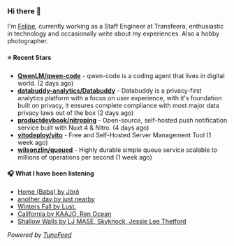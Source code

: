 ### Hi there 👋

I'm [Felipe](https://felipevm.com), currently working as a Staff Engineer at Transfeera, enthusiastic in technology and occasionally write about my experiences. Also a hobby photographer.

#### ⭐ Recent Stars
- **[QwenLM/qwen-code](https://github.com/QwenLM/qwen-code)** - qwen-code is a coding agent that lives in digital world. (2 days ago)
- **[databuddy-analytics/Databuddy](https://github.com/databuddy-analytics/Databuddy)** - Databuddy is a privacy-first analytics platform with a focus on user experience, with it&#39;s foundation built on privacy, it ensures complete compliance with most major data privacy laws out of the box (2 days ago)
- **[productdevbook/nitroping](https://github.com/productdevbook/nitroping)** - Open-source, self-hosted push notification service built with Nuxt 4 &amp; Nitro. (4 days ago)
- **[vitodeploy/vito](https://github.com/vitodeploy/vito)** - Free and Self-Hosted  Server Management Tool (1 week ago)
- **[wilsonzlin/queued](https://github.com/wilsonzlin/queued)** - Highly durable simple queue service scalable to millions of operations per second (1 week ago)

#### 🎧 What I have been listening
- [Home (Baba) by Jörð](https://open.spotify.com/track/6W0iC6U7Fj3yAWMVfr2YaO)
- [another day by just nearby](https://open.spotify.com/track/7KCcGdrTS9UPXfeUA5XRUr)
- [Winters Fall by Lust.](https://open.spotify.com/track/074vM951JYu78ighFzD6nU)
- [California by KAAJO, Ren Ocean](https://open.spotify.com/track/5daRReqqfm4Kt5q6SrbusI)
- [Shallow Walls by LJ MASE, Skyknock, Jessie Lee Thetford](https://open.spotify.com/track/0pQ2qWfc6iGbdTUvEieR3u)

_Powered by [TuneFeed](https://tunefeed.app?ref=github.com)_
